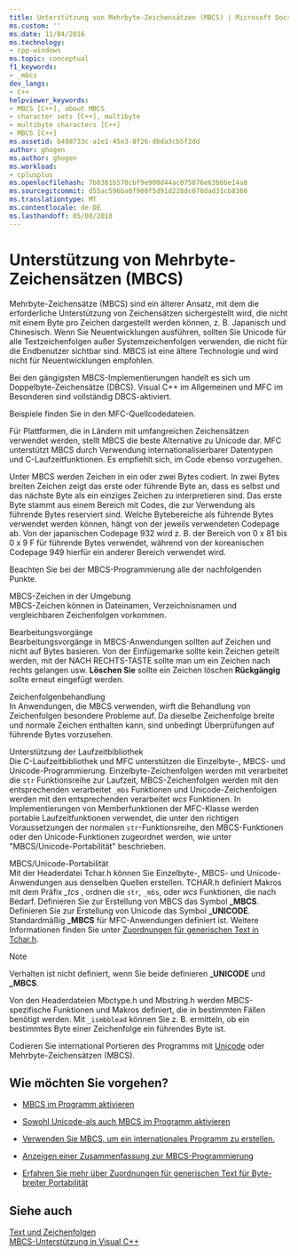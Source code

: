 ```yaml
---
title: Unterstützung von Mehrbyte-Zeichensätzen (MBCS) | Microsoft Docs
ms.custom: ''
ms.date: 11/04/2016
ms.technology:
- cpp-windows
ms.topic: conceptual
f1_keywords:
- _mbcs
dev_langs:
- C++
helpviewer_keywords:
- MBCS [C++], about MBCS
- character sets [C++], multibyte
- multibyte characters [C++]
- MBCS [C++]
ms.assetid: b498733c-a1e1-45e3-8f26-d6da3cb5f2dd
author: ghogen
ms.author: ghogen
ms.workload:
- cplusplus
ms.openlocfilehash: 7b0381b570cbf9e900d44ac075876e63b6be14a8
ms.sourcegitcommit: d55ac596ba8f908f5d91d228dc070dad31cb8360
ms.translationtype: MT
ms.contentlocale: de-DE
ms.lasthandoff: 05/08/2018
---
```

# <a name="support-for-multibyte-character-sets-mbcss"></a>Unterstützung von Mehrbyte-Zeichensätzen (MBCS)
Mehrbyte-Zeichensätze (MBCS) sind ein älterer Ansatz, mit dem die erforderliche Unterstützung von Zeichensätzen sichergestellt wird, die nicht mit einem Byte pro Zeichen dargestellt werden können, z. B. Japanisch und Chinesisch. Wenn Sie Neuentwicklungen ausführen, sollten Sie Unicode für alle Textzeichenfolgen außer Systemzeichenfolgen verwenden, die nicht für die Endbenutzer sichtbar sind. MBCS ist eine ältere Technologie und wird nicht für Neuentwicklungen empfohlen.  
  
 Bei den gängigsten MBCS-Implementierungen handelt es sich um Doppelbyte-Zeichensätze (DBCS). Visual C++ im Allgemeinen und MFC im Besonderen sind vollständig DBCS-aktiviert.  
  
 Beispiele finden Sie in den MFC-Quellcodedateien.  
  
 Für Plattformen, die in Ländern mit umfangreichen Zeichensätzen verwendet werden, stellt MBCS die beste Alternative zu Unicode dar. MFC unterstützt MBCS durch Verwendung internationalisierbarer Datentypen und C-Laufzeitfunktionen. Es empfiehlt sich, im Code ebenso vorzugehen.  
  
 Unter MBCS werden Zeichen in ein oder zwei Bytes codiert. In zwei Bytes breiten Zeichen zeigt das erste oder führende Byte an, dass es selbst und das nächste Byte als ein einziges Zeichen zu interpretieren sind. Das erste Byte stammt aus einem Bereich mit Codes, die zur Verwendung als führende Bytes reserviert sind. Welche Bytebereiche als führende Bytes verwendet werden können, hängt von der jeweils verwendeten Codepage ab. Von der japanischen Codepage 932 wird z. B. der Bereich von 0 x 81 bis 0 x 9 F für führende Bytes verwendet, während von der koreanischen Codepage 949 hierfür ein anderer Bereich verwendet wird.  
  
 Beachten Sie bei der MBCS-Programmierung alle der nachfolgenden Punkte.  
  
 MBCS-Zeichen in der Umgebung  
 MBCS-Zeichen können in Dateinamen, Verzeichnisnamen und vergleichbaren Zeichenfolgen vorkommen.  
  
 Bearbeitungsvorgänge  
 Bearbeitungsvorgänge in MBCS-Anwendungen sollten auf Zeichen und nicht auf Bytes basieren. Von der Einfügemarke sollte kein Zeichen geteilt werden, mit der NACH RECHTS-TASTE sollte man um ein Zeichen nach rechts gelangen usw. **Löschen Sie** sollte ein Zeichen löschen **Rückgängig** sollte erneut eingefügt werden.  
  
 Zeichenfolgenbehandlung  
 In Anwendungen, die MBCS verwenden, wirft die Behandlung von Zeichenfolgen besondere Probleme auf. Da dieselbe Zeichenfolge breite und normale Zeichen enthalten kann, sind unbedingt Überprüfungen auf führende Bytes vorzusehen.  
  
 Unterstützung der Laufzeitbibliothek  
 Die C-Laufzeitbibliothek und MFC unterstützen die Einzelbyte-, MBCS- und Unicode-Programmierung. Einzelbyte-Zeichenfolgen werden mit verarbeitet die `str` Funktionsreihe zur Laufzeit, MBCS-Zeichenfolgen werden mit den entsprechenden verarbeitet `_mbs` Funktionen und Unicode-Zeichenfolgen werden mit den entsprechenden verarbeitet *wcs* Funktionen. In Implementierungen von Memberfunktionen der MFC-Klasse werden portable Laufzeitfunktionen verwendet, die unter den richtigen Voraussetzungen der normalen `str`-Funktionsreihe, den MBCS-Funktionen oder den Unicode-Funktionen zugeordnet werden, wie unter "MBCS/Unicode-Portabilität" beschrieben.  
  
 MBCS/Unicode-Portabilität  
 Mit der Headerdatei Tchar.h können Sie Einzelbyte-, MBCS- und Unicode-Anwendungen aus denselben Quellen erstellen. TCHAR.h definiert Makros mit dem Präfix *_tcs* , ordnen die `str`, `_mbs`, oder *wcs* Funktionen, die nach Bedarf. Definieren Sie zur Erstellung von MBCS das Symbol **_MBCS**. Definieren Sie zur Erstellung von Unicode das Symbol **_UNICODE**. Standardmäßig **_MBCS** für MFC-Anwendungen definiert ist. Weitere Informationen finden Sie unter [Zuordnungen für generischen Text in Tchar.h](../text/generic-text-mappings-in-tchar-h.md).  
  
> [!NOTE]
>  Verhalten ist nicht definiert, wenn Sie beide definieren **_UNICODE** und **_MBCS**.  
  
 Von den Headerdateien Mbctype.h und Mbstring.h werden MBCS-spezifische Funktionen und Makros definiert, die in bestimmten Fällen benötigt werden. Mit `_ismbblead` können Sie z. B. ermitteln, ob ein bestimmtes Byte einer Zeichenfolge ein führendes Byte ist.  
  
 Codieren Sie international Portieren des Programms mit [Unicode](../text/support-for-unicode.md) oder Mehrbyte-Zeichensätzen (MBCS).  
  
## <a name="what-do-you-want-to-do"></a>Wie möchten Sie vorgehen?  
  
-   [MBCS im Programm aktivieren](../text/international-enabling.md)  
  
-   [Sowohl Unicode-als auch MBCS im Programm aktivieren](../text/internationalization-strategies.md)  
  
-   [Verwenden Sie MBCS, um ein internationales Programm zu erstellen.](../text/mbcs-programming-tips.md)  
  
-   [Anzeigen einer Zusammenfassung zur MBCS-Programmierung](../text/mbcs-programming-tips.md)  
  
-   [Erfahren Sie mehr über Zuordnungen für generischen Text für Byte-breiter Portabilität](../text/generic-text-mappings-in-tchar-h.md)  
  
## <a name="see-also"></a>Siehe auch  
 [Text und Zeichenfolgen](../text/text-and-strings-in-visual-cpp.md)   
 [MBCS-Unterstützung in Visual C++](../text/mbcs-support-in-visual-cpp.md)
